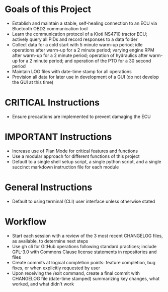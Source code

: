 # Goals of this Project
- Establish and maintain a stable, self-healing connection to an ECU via Bluetooth OBD2 communication tool
- Learn the communication protocol of a Kioti NS4710 tractor ECU; actively query all PIDs and record responses to a data folder
- Collect data for a cold start with 5 minute warm-up period; idle operations after warm-up for a 2 minute period; varying engine RPM after warm-up for a 2 minute period; operation of hydraulics after warm-up for a 2 minute period; and operation of the PTO for a 30 second period 
- Maintain LOG files with date-time stamp for all operations
- Provision all data for later use in development of a GUI (do not develop the GUI at this time)

# CRITICAL Instructions
- Ensure precautions are implemented to prevent damaging the ECU

# IMPORTANT Instructions
- Increase use of Plan Mode for critical features and functions
- Use a modular approach for different functions of this project
- Default to a single shell setup script, a single python script, and a single succinct markdown instruction file for each module

# General Instructions
- Default to using terminal (CLI) user interface unless otherwise stated

# Workflow
- Start each session with a review of the 3 most recent CHANGELOG files, as available, to determine next steps
- Use gh cli for GitHub operations following standard practices; include GPL-3.0 with Commons Clause license statements in repositories and files
- Create commits at logical completion points: feature completion, bug fixes, or when explicitly requested by user
- Upon receiving the /exit command, create a final commit with CHANGELOG file (date-time stamped) summarizing key changes, what worked, and what didn't work
